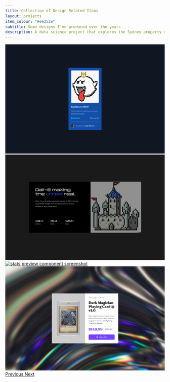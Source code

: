 ```yaml
---
title: Collection of Design Related Items
layout: projects
item_colour: "#ee352e"
subtitle: Some designs I've produced over the years
description: A data science project that explores the Sydney property market across different suburbs using a dataset from Kaggle.
---
```


<div
  id="carouselExampleControls"
  class="carousel slide"
  data-ride="carousel"
  data-interval="0"
>
  <div class="carousel-inner">
    <div class="carousel-item active">
      <a href="https://rococo-hamster-1bb83d.netlify.app/">
        <picture>
          <source
            srcset="../images/gallery/nft-screenshot-sm.png"
            media="(max-width: 600px)"
          />
          <img
            src="../images/gallery/nft-screenshot-lg.png"
            class="d-block w-100 mx-auto hvr-grow-shadow"
            alt="nft component screenshot"
          />
        </picture>
      </a>
    </div>
    <div class="carousel-item">
      <a href="https://fastidious-wisp-afb1f4.netlify.app/">
        <picture>
          <source
            srcset="../images/gallery/stats-preview-sm.png"
            media="(max-width: 600px)"
          />
          <img
            src="../images/gallery/stats-preview-lg.png"
            class="d-block w-75 mx-auto hvr-grow-shadow"
            alt="stats preview component screenshot"
          />
        </picture>
      </a>
    </div>
    <div class="carousel-item">
      <a href="https://lighthearted-jelly-3b8d46.netlify.app/">
        <picture>
          <source
            srcset="../images/gallery/advice-generator-sm.png"
            media="(max-width: 600px)"
          />
          <img
            src="../images/gallery/advice-generator-lg.png"
            class="d-block w-75 mx-auto hvr-grow-shadow"
            alt="stats preview component screenshot"
          />
        </picture>
      </a>
    </div>
    <div class="carousel-item">
      <a href="https://elaborate-twilight-8e997d.netlify.app/">
        <picture>
          <source
            srcset="../images/gallery/product-preview-sm.png"
            media="(max-width: 600px)"
          />
          <img
            src="../images/gallery/product-preview-lg.png"
            class="d-block w-75 mx-auto hvr-grow-shadow"
            alt="stats preview component screenshot"
          />
        </picture>
      </a>
    </div>
  </div>
  <a
    class="carousel-control-prev"
    href="#carouselExampleControls"
    role="button"
    data-slide="prev"
  >
    <span class="carousel-control-prev-icon" aria-hidden="true"></span>
    <span class="sr-only">Previous</span>
  </a>
  <a
    class="carousel-control-next"
    href="#carouselExampleControls"
    role="button"
    data-slide="next"
  >
    <span class="carousel-control-next-icon" aria-hidden="true"></span>
    <span class="sr-only">Next</span>
  </a>
</div>